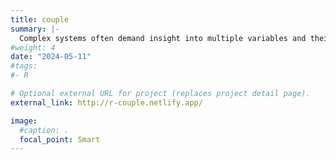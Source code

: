 ```yaml
---
title: couple
summary: |-
  Complex systems often demand insight into multiple variables and their relationships. couple enables you to construct realistic multivariate distributions by combining copulas and univariate distributions, creating a more nuanced picture of interconnected data.
#weight: 4
date: "2024-05-11"
#tags:
#- R

# Optional external URL for project (replaces project detail page).
external_link: http://r-couple.netlify.app/

image:
  #caption: .
  focal_point: Smart
---
```

